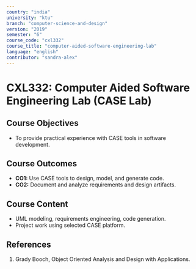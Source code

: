 ```yaml
---
country: "india"
university: "ktu"
branch: "computer-science-and-design"
version: "2019"
semester: "6"
course_code: "cxl332"
course_title: "computer-aided-software-engineering-lab"
language: "english"
contributor: "sandra-alex"
---
```


# CXL332: Computer Aided Software Engineering Lab (CASE Lab)

## Course Objectives
* To provide practical experience with CASE tools in software development.

## Course Outcomes
* **CO1:** Use CASE tools to design, model, and generate code.
* **CO2:** Document and analyze requirements and design artifacts.

## Course Content

* UML modeling, requirements engineering, code generation.
* Project work using selected CASE platform.

## References
1. Grady Booch, Object Oriented Analysis and Design with Applications.

